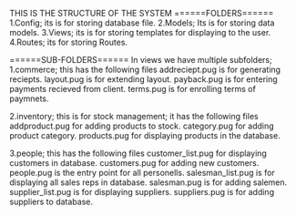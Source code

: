 THIS IS THE STRUCTURE OF THE SYSTEM
======FOLDERS======
1.Config; its is for storing database file.
2.Models; Its is for storing data models.
3.Views; its is for storing templates for displaying to the user.
4.Routes; its for storing Routes.

======SUB-FOLDERS======
In views we have multiple subfolders;
1.commerce; this has the following files
    addreciept.pug is for generating reciepts.
    layout.pug is for extending layout.
    payback.pug is for entering payments recieved from client.
    terms.pug is for enrolling terms of paymnets.

2.inventory; this is for stock management; it has the following files
    addproduct.pug for adding products to stock.
    category.pug for adding product category.
    products.pug for displaying products in the database.

3.people; this has the following files
    customer_list.pug for displaying customers in database.
    customers.pug for adding new customers.
    people.pug is the entry point for all personells.
    salesman_list.pug is for displaying all sales reps in database.
    salesman.pug is for adding salemen.
    supplier_list.pug is for displaying suppliers.
    suppliers.pug is for adding suppliers to database.